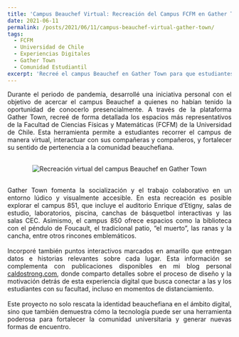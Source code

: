 ```yaml
---
title: 'Campus Beauchef Virtual: Recreación del Campus FCFM en Gather Town'
date: 2021-06-11
permalink: /posts/2021/06/11/campus-beauchef-virtual-gather-town/
tags:
  - FCFM
  - Universidad de Chile
  - Experiencias Digitales
  - Gather Town
  - Comunidad Estudiantil
excerpt: 'Recreé el campus Beauchef en Gather Town para que estudiantes pudieran explorarlo virtualmente y fortalecer el sentido de comunidad durante la pandemia.'
---
```


<div style="text-align: justify;">
Durante el periodo de pandemia, desarrollé una iniciativa personal con el objetivo de acercar el campus Beauchef a quienes no habían tenido la oportunidad de conocerlo presencialmente. A través de la plataforma Gather Town, recreé de forma detallada los espacios más representativos de la Facultad de Ciencias Físicas y Matemáticas (FCFM) de la Universidad de Chile. Esta herramienta permite a estudiantes recorrer el campus de manera virtual, interactuar con sus compañeras y compañeros, y fortalecer su sentido de pertenencia a la comunidad beauchefiana.
</div>

<br>

<p align="center">
  <img src="https://portaluchile.uchile.cl//.imaging/default/dam/imagenes/Ingenieria/imagenes-noticias/176928_0_gt4_L/jcr:content.jpg" alt="Recreación virtual del campus Beauchef en Gather Town" style="max-width:100%; height:auto;">
</p>

<br>

<div style="text-align: justify;">
Gather Town fomenta la socialización y el trabajo colaborativo en un entorno lúdico y visualmente accesible. En esta recreación es posible explorar el campus 851, que incluye el auditorio Enrique d’Etigny, salas de estudio, laboratorios, piscina, canchas de básquetbol interactivas y las salas CEC. Asimismo, el campus 850 ofrece espacios como la biblioteca con el péndulo de Foucault, el tradicional patio, “el muerto”, las ranas y la cancha, entre otros rincones emblemáticos.
</div>

<br>

<div style="text-align: justify;">
Incorporé también puntos interactivos marcados en amarillo que entregan datos e historias relevantes sobre cada lugar. Esta información se complementa con publicaciones disponibles en mi blog personal <a href="https://caldostrong.com" target="_blank">caldostrong.com</a>, donde comparto detalles sobre el proceso de diseño y la motivación detrás de esta experiencia digital que busca conectar a las y los estudiantes con su facultad, incluso en momentos de distanciamiento.
</div>


<br>

<div style="text-align: justify;">
Este proyecto no solo rescata la identidad beauchefiana en el ámbito digital, sino que también demuestra cómo la tecnología puede ser una herramienta poderosa para fortalecer la comunidad universitaria y generar nuevas formas de encuentro.
</div>
